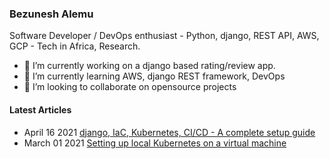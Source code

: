 ### Bezunesh Alemu

Software Developer / DevOps enthusiast - Python, django, REST API, AWS, GCP - Tech in Africa, Research. 


- 🔭 I’m currently working on a django based rating/review app.
- 🌱 I’m currently learning AWS, django REST framework, DevOps
- 👯 I’m looking to collaborate on opensource projects

#### Latest Articles
- April 16 2021 [django, IaC, Kubernetes, CI/CD - A complete setup guide](https://bezu.hashnode.dev/iac-kubernetes-cicd-a-complete-setup-guide)
- March 01 2021 [Setting up local Kubernetes on a virtual machine](https://bezu.hashnode.dev/setting-up-local-kubernetes-on-a-virtual-machine)

